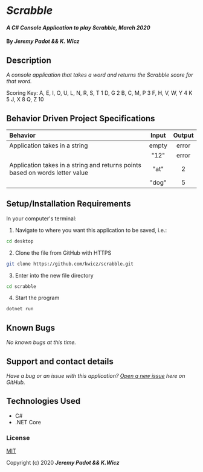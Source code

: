 # _Scrabble_

#### _A C# Console Application to play Scrabble, March 2020_

#### By _**Jeremy Padot && K. Wicz**_


## Description

_A console application that takes a word and returns the Scrabble score for that word._

Scoring Key:
A, E, I, O, U, L, N, R, S, T       1
D, G                               2
B, C, M, P                         3
F, H, V, W, Y                      4
K                                  5
J, X                               8
Q, Z                               10

## Behavior Driven Project Specifications

| Behavior | Input | Output |
|:---|:---:|:---:|
|Application takes in a string | empty | error|
| | "12" | error |
|Application takes in a string and returns points based on words letter value| "at" | 2 |
| |"dog" | 5 |

## Setup/Installation Requirements

In your computer's terminal:

1. Navigate to where you want this application to be saved, i.e.:
```sh
cd desktop
```
2. Clone the file from GitHub with HTTPS
```sh
git clone https://github.com/kwicz/scrabble.git
```
3.  Enter into the new file directory
```sh
cd scrabble
```
4.  Start the program
```sh
dotnet run
```

## Known Bugs

_No known bugs at this time._

## Support and contact details

_Have a bug or an issue with this application? [Open a new issue](https://github.com/kwicz/scrabble/issues) here on GitHub._

## Technologies Used

* C#
* .NET Core

### License

[MIT](https://choosealicense.com/licenses/mit/)

Copyright (c) 2020 **_Jeremy Padot && K.Wicz_**